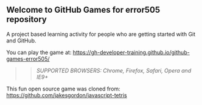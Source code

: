 ## Welcome to GitHub Games for error505 repository

A project based learning activity for people who are getting started with Git and GitHub.

You can play the game at: https://gh-developer-training.github.io/github-games-error505/

>> _*SUPPORTED BROWSERS*: Chrome, Firefox, Safari, Opera and IE9+_

This fun open source game was cloned from: https://github.com/jakesgordon/javascript-tetris
